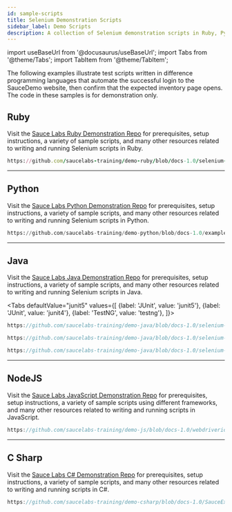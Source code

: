 ```yaml
---
id: sample-scripts
title: Selenium Demonstration Scripts
sidebar_label: Demo Scripts
description: A collection of Selenium demonstration scripts in Ruby, Python, NodeJS, Java, and C#.
---
```

import useBaseUrl from '@docusaurus/useBaseUrl';
import Tabs from '@theme/Tabs';
import TabItem from '@theme/TabItem';

The following examples illustrate test scripts written in difference programming languages that automate the successful login to the SauceDemo website, then confirm that the expected inventory page opens. The code in these samples is for demonstration only.

## Ruby

Visit the [Sauce Labs Ruby Demonstration Repo](https://github.com/saucelabs-training/demo-ruby) for prerequisites, setup instructions, a variety of sample scripts, and many other resources related to writing and running Selenium scripts in Ruby.

```rb reference title="Ruby Login Test"
https://github.com/saucelabs-training/demo-ruby/blob/docs-1.0/selenium-examples/rspec/spec/login_success_spec.rb
```

---

## Python

Visit the [Sauce Labs Python Demonstration Repo](https://github.com/saucelabs-training/demo-python) for prerequisites, setup instructions, a variety of sample scripts, and many other resources related to writing and running Selenium scripts in Python.

```py reference title="Python Login Test"
https://github.com/saucelabs-training/demo-python/blob/docs-1.0/examples/sauce_bindings/pytest/test_login_success.py
```

---

## Java

Visit the [Sauce Labs Java Demonstration Repo](https://github.com/saucelabs-training/demo-java) for prerequisites,
setup instructions, a variety of sample scripts, and many other resources related to writing and running Selenium scripts in Java.

<Tabs
  defaultValue="junit5"
  values={[
    {label: 'JUnit', value: 'junit5'},
    {label: 'JUnit', value: 'junit4'},
    {label: 'TestNG', value: 'testng'},
  ]}>

<TabItem value="junit5">

```java reference title="JUnit 5 Selenium Example"
https://github.com/saucelabs-training/demo-java/blob/docs-1.0/selenium-examples/src/test/java/com/saucedemo/selenium/demo/SeleniumTest.java
```

</TabItem>
<TabItem value="junit4">

```java reference title="JUnit 4 Selenium Example"
https://github.com/saucelabs-training/demo-java/blob/docs-1.0/selenium-junit4-examples/src/test/java/com/saucedemo/selenium/junit4/demo/SeleniumTest.java
```

</TabItem>
<TabItem value="testng">

```java reference title="TestNG Selenium Example"
https://github.com/saucelabs-training/demo-java/blob/docs-1.0/selenium-testng-examples/src/test/java/com/saucedemo/selenium/testng/demo/SeleniumTest.java
```

</TabItem>
</Tabs>

---

## NodeJS

Visit the [Sauce Labs JavaScript Demonstration Repo](https://github.com/saucelabs-training/demo-js) for prerequisites, setup instructions, a variety of sample scripts using different frameworks, and many other resources related to writing and running scripts in JavaScript.

```js reference title="WebdriverIO Login Test"
https://github.com/saucelabs-training/demo-js/blob/docs-1.0/webdriverio/webdriver/examples/typescript/test/specs/example.e2e.ts
```

---

## C Sharp

Visit the [Sauce Labs C# Demonstration Repo](https://github.com/saucelabs-training/demo-csharp) for prerequisites, setup instructions, a variety of sample scripts, and many other resources related to writing and running scripts in C#.

```csharp reference title="C# Selenium Example"
https://github.com/saucelabs-training/demo-csharp/blob/docs-1.0/SauceExamples/SeleniumNunit/OnboardingTests/InstantSauceTest.cs
```
